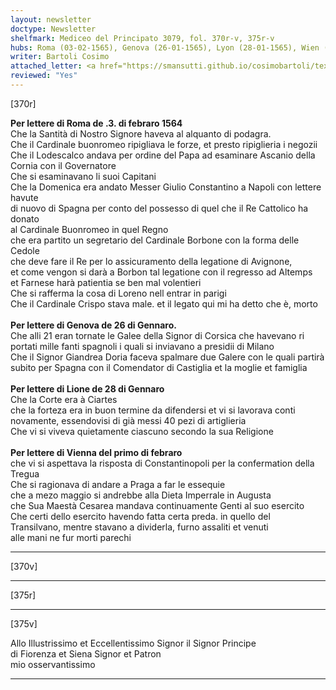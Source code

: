 ```yaml
---
layout: newsletter
doctype: Newsletter
shelfmark: Mediceo del Principato 3079, fol. 370r-v, 375r-v
hubs: Roma (03-02-1565), Genova (26-01-1565), Lyon (28-01-1565), Wien (01-02-1565)
writer: Bartoli Cosimo
attached_letter: <a href="https://smansutti.github.io/cosimobartoli/texts/2977_042/">2977_042</a>
reviewed: "Yes"
---
```


[370r]  
  
  
<strong>Per lettere di Roma de .3. di febraro 1564</strong>  
Che la Santità di Nostro Signore haveva al alquanto di podagra.  
Che il Cardinale buonromeo ripigliava le forze, et presto ripiglieria i negozii  
Che il Lodescalco andava per ordine del Papa ad esaminare Ascanio della  
Cornia con il Governatore  
Che si esaminavano li suoi Capitani  
Che la Domenica era andato Messer Giulio Constantino a Napoli con lettere havute  
di nuovo di Spagna per conto del possesso di quel che il Re Cattolico ha donato  
al Cardinale Buonromeo in quel Regno  
che era partito un segretario del Cardinale Borbone con la forma delle Cedole  
che deve fare il Re per lo assicuramento della legatione di Avignone,  
et come vengon si darà a Borbon tal legatione con il regresso ad Altemps  
et Farnese harà patientia se ben mal volentieri  
Che si rafferma la cosa di Loreno nell entrar in parigi  
Che il Cardinale Crispo stava male. et il legato qui mi ha detto che è, morto  
<br/><strong>Per lettere di Genova de 26 di Gennaro.</strong>  
Che alli 21 eran tornate le Galee della Signor di Corsica che havevano ri  
portati mille fanti spagnoli i quali si inviavano a presidii di Milano  
Che il Signor Giandrea Doria faceva spalmare due Galere con le quali partirà  
subito per Spagna con il Comendator di Castiglia et la moglie et famiglia  
<br/><strong>Per lettere di Lione de 28 di Gennaro</strong>  
Che la Corte era à Ciartes  
che la forteza era in buon termine da difendersi et vi si lavorava conti  
novamente, essendovisi di già messi 40 pezi di artiglieria  
Che vi si viveva quietamente ciascuno secondo la sua Religione  
<br/><strong>Per lettere di Vienna del primo di febraro</strong>  
che vi si aspettava la risposta di Constantinopoli per la confermation della Tregua  
Che si ragionava di andare a Praga a far le essequie  
che a mezo maggio si andrebbe alla Dieta Imperrale in Augusta  
che Sua Maestà Cesarea mandava continuamente Genti al suo esercito  
Che certi dello esercito havendo fatta certa preda. in quello del  
Transilvano, mentre stavano a dividerla, furno assaliti et venuti  
alle mani ne fur morti parechi  
  
---  

[370v]  
  
  
  
---  

[375r]  
  
  
  
---  

[375v]  
  
  
Allo Illustrissimo et Eccellentissimo Signor il Signor Principe  
di Fiorenza et Siena Signor et Patron  
mio osservantissimo  
  
---  


